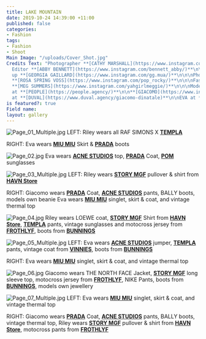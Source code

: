 ```yaml
---
title: LAKE MOUNTAIN
date: 2019-10-24 14:39:00 +11:00
published: false
categories:
- Fashion
tags:
- Fashion
- Shoot
Main Image: "/uploads/Cover_Shot.jpg"
Credits Text: "Photographer **[CATHY MARSHALL](https://www.instagram.com/cathylmarshall/)**\n\n\nFashion
  Editor **[ABBY BENNETT](https://www.instagram.com/bennett_abby/)**\n\n\nHair & Make
  up **[GEORGIA GAILLARD](https://www.instagram.com/gg.mua/)**\n\n\nPhoto assistant
  **[ROSA SPRING VOSS](https://www.instagram.com/pop_rocky/)**\n\n\nFashion assistant
  **[MEG SUMMERS](https://www.instagram.com/yahgirlmeggie/)**\n\n\nModels: \n**[RILEY](https://www.instagram.com/ri13d/)**
  at **[PEOPLE](https://people.agency/)**\n\n**[GIACOMO](https://www.instagram.com/modinatale/?hl=en)**
  at **[DUVAL](https://www.duval.agency/giacomo-dinatale)**\n\nEVA at **[DUVAL](https://www.duval.agency/eva-akhurst)**\n"
is featured?: true
Field name: 
layout: gallery
---
```


![Page_01_Multiple.jpg](/uploads/Page_01_Multiple.jpg)
LEFT: Riley wears all RAF SIMONS X **[TEMPLA](https://www.instagram.com/templa_projects/)**

RIGHT: Eva wears **[MIU MIU](https://www.instagram.com/miumiu/)** Skirt & **[PRADA](https://www.instagram.com/prada/)** boots

![Page_02.jpg](/uploads/Page_02.jpg)
 Eva wears **[ACNE STUDIOS](https://www.instagram.com/acnestudios/)** top, **[PRADA](https://www.instagram.com/prada/)** Coat, **[POM](Shttps://www.instagram.com/pomseyewear/)** sunglasses 

![Page_03_Multiple.jpg](/uploads/Page_03_Multiple.jpg)
LEFT:  Riley wears **[STORY MGF](https://www.instagram.com/storymfg/)** pullover & shirt from **[HAVN Store](https://www.instagram.com/havnstore/)**

RIGHT: Giacomo wears **[PRADA](https://www.instagram.com/prada/)** Coat, **[ACNE STUDIOS](https://www.instagram.com/acnestudios/)** pants, BALLY boots, models own beanie
Eva wears **[MIU MIU](https://www.instagram.com/miumiu/)** singlet, skirt & coat, and vintage thermal top 

![Page_04.jpg](/uploads/Page_04.jpg)
Riley wears LOEWE coat, **[STORY MGF](https://www.instagram.com/storymfg/)** Shirt from **[HAVN Store](https://www.instagram.com/havnstore/)**, **[TEMPLA](https://www.instagram.com/templa_projects/)** pants, vintage sunglasses and motocross jersey from **[FROTHLYF](https://www.instagram.com/frothlyf/)**, boots from **[BUNNINGS](https://www.instagram.com/bunnings/)**

![Page_05_Multiple.jpg](/uploads/Page_05_Multiple.jpg)
LEFT: Eva wears **[ACNE STUDIOS](https://www.instagram.com/acnestudios/)** jumper, **[TEMPLA](https://www.instagram.com/templa_projects/)** pants, vintage coat from **[VINNIES](https://www.instagram.com/vinniesshops/)**, boots from **[BUNNINGS](https://www.instagram.com/bunnings/)**

RIGHT: Eva wears **[MIU MIU](https://www.instagram.com/miumiu/)** singlet, skirt & coat, and vintage thermal top 

![Page_06.jpg](/uploads/Page_06.jpg)
Giacomo wears THE NORTH FACE Jacket, **[STORY MGF](https://www.instagram.com/storymfg/)** long sleeve top, motocross jersey from **[FROTHLYF](https://www.instagram.com/frothlyf/)**, NIKE Pants, boots from **[BUNNINGS](https://www.instagram.com/bunnings/)**, models own jewellery 

![Page_07_Multiple.jpg](/uploads/Page_07_Multiple.jpg)
LEFT: Eva wears **[MIU MIU](https://www.instagram.com/miumiu/)** singlet, skirt & coat, and vintage thermal top 

RIGHT: Giacomo wears **[PRADA](https://www.instagram.com/prada/)** Coat, **[ACNE STUDIOS](https://www.instagram.com/acnestudios/)** pants, BALLY boots, vintage thermal top,
Riley wears **[STORY MGF](https://www.instagram.com/storymfg/)** pullover & shirt from **[HAVN Store](https://www.instagram.com/havnstore/)**, motocross pants from **[FROTHLYF](https://www.instagram.com/frothlyf/)**

